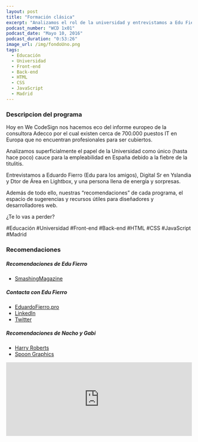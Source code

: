 ```yaml
---
layout: post
title: "Formación clásica"
excerpt: "Analizamos el rol de la universidad y entrevistamos a Edu Fierro, Digital Sr en Yslandia y docente en Lightbox."
podcast_number: "WCD 1x01"
podcast_date: "Mayo 10, 2016"
podcast_duration: "0:53:26"
image_url: /img/fondoUno.png
tags: 
  - Educación
  - Universidad
  - Front-end
  - Back-end
  - HTML
  - CSS
  - JavaScript
  - Madrid
---
```


<h3 class="post-title  post-heading">Descripcion del programa</h3>

Hoy en We CodeSign nos hacemos eco del informe europeo de la consultora Adecco por el cual existen cerca de 700.000 puestos IT en Europa que no encuentran profesionales para ser cubiertos.
 
Analizamos superficialmente el papel de la Universidad como único (hasta hace poco) cauce para la empleabilidad en España debido a la fiebre de la titulitis.
 
Entrevistamos a Eduardo Fierro (Edu para los amigos), Digital Sr en Yslandia y Dtor de Área en Lightbox, y una persona llena de energía y sorpresas.
 
Además de todo ello, nuestras “recomendaciones” de cada programa, el espacio de sugerencias y recursos útiles para diseñadores y desarrolladores web.
 
¿Te lo vas a perder?

<div class="rule"></div>

  #Educación #Universidad #Front-end #Back-end #HTML #CSS #JavaScript #Madrid

<div class="rule"></div>

<h3 class="post-title  post-heading">Recomendaciones</h3>

##### Recomendaciones de Edu Fierro

<ul>
    <li><a class="recomendacion" href="https://www.smashingmagazine.com">SmashingMagazine</a></li>
</ul>


##### Contacta con Edu Fierro

<ul>
    <li><a class="recomendacion" href="http://eduardofierro.pro/index.php">EduardoFierro.pro</a></li>
    <li><a class="recomendacion" href="https://www.linkedin.com/in/eduardofierrog">LinkedIn</a></li>
    <li><a class="recomendacion" href="https://twitter.com/eduardofierrogo">Twitter</a></li>
</ul>

##### Recomendaciones de Nacho y Gabi

<ul>
    <li><a class="recomendacion" href="http://csswizardry.com">Harry Roberts</a></li>
    <li><a class="recomendacion" href="http://blog.spoongraphics.co.uk/">Spoon Graphics</a></li>
</ul>

<div class="rule"></div>

<iframe width="100%" height="200" frameborder="0" allowfullscreen="" scrolling="no" src="http://www.ivoox.com/player_ej_11522333_2_1.html?data=kpailJeXd5Shhpywj5WUaZS1kZWah5yncZGhhpywj5WRaZi3jpWah5yncbjZpNTRx7jNq8%2BfsdTRxcbXuI%2BfptXW1dTIrdCfkpCajavTts7VxM6SpZiJhpTijMjZh6iXaaKl1M7Qw5DHs46ZmKiaucqns8XZtM7U0JC0s8XXwtjhj4qbh46k&"></iframe>

